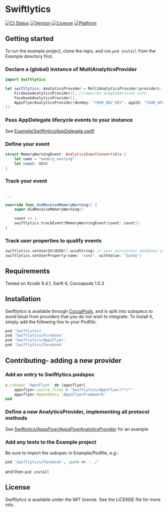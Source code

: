 # Swiftlytics

[![CI Status](https://img.shields.io/travis/jondwillis/Swiftlytics.svg?style=flat)](https://travis-ci.org/jondwillis/Swiftlytics)
[![Version](https://img.shields.io/cocoapods/v/Swiftlytics.svg?style=flat)](https://cocoapods.org/pods/Swiftlytics)
[![License](https://img.shields.io/cocoapods/l/Swiftlytics.svg?style=flat)](https://cocoapods.org/pods/Swiftlytics)
[![Platform](https://img.shields.io/cocoapods/p/Swiftlytics.svg?style=flat)](https://cocoapods.org/pods/Swiftlytics)

## Getting started

To run the example project, clone the repo, and run `pod install` from the Example directory first.

### Declare a (global) instance of MultiAnalyticsProvider

```swift
import Swiftlytics

let swiftlytics: AnalyticsProvider = MultiAnalyticsProvider(providers: [
    FirebaseAnalyticsProvider(), //requires GoogleServices.info
    FacebookAnalyticsProvider(),
    AppsFlyerAnalyticsProvider(devKey: "YOUR_DEV_KEY", appId: "YOUR_APP_ID")
])
```

### Pass AppDelegate lifecycle events to your instance

See [Example/Swiftlytics/AppDelegate.swift](Example/Swiftlytics/AppDelegate.swift)

### Define your event

```swift
struct MemoryWarningEvent: AnalyticsEventConvertible {
    let name = "memory_warning"
    let count: UInt
}
```

### Track your event

```swift

...

override func didReceiveMemoryWarning() {
    super.didReceiveMemoryWarning()

    count += 1
    swiftlytics.trackEvent(MemoryWarningEvent(count: count))
}
```

### Track user properties to qualify events

```swift
swiftlytics.setUserId(UUID().uuidString) // your persistent database value in production
swiftlytics.setUserProperty(name: "name", withValue: "Sandy")
```

## Requirements

Tested on Xcode 9.4.1, Swift 4, Cocoapods 1.5.3

## Installation

Swiftlytics is available through [CocoaPods](https://cocoapods.org), and is split into subspecs to avoid bloat from providers that you do not wish to integrate. To install
it, simply add the following line to your Podfile:

```ruby
pod 'Swiftlytics'
pod 'Swiftlytics/Firebase'
pod 'Swiftlytics/AppsFlyer'
pod 'Swiftlytics/Facebook'
```

## Contributing- adding a new provider

### Add an entry to Swiftlytics.podspec

```ruby
s.subspec 'AppsFlyer' do |appsflyer|
    appsflyer.source_files = 'Swiftlytics/AppsFlyer/**/*'
    appsflyer.dependency 'AppsFlyerFramework'
end
```

### Define a new AnalyticsProvider, implementing all protocol methods

See [Swiftlytics/AppsFlyer/AppsFlyerAnalyticsProvider](Swiftlytics/AppsFlyer/AppsFlyerAnalyticsProvider) for an example

### Add any tests to the Example project

Be sure to import the subspec in Example/Podfile, e.g.:

```ruby
pod 'Swiftlytics/Facebook', :path => '../'
```

and then `pod install`

## License

Swiftlytics is available under the MIT license. See the LICENSE file for more info.
